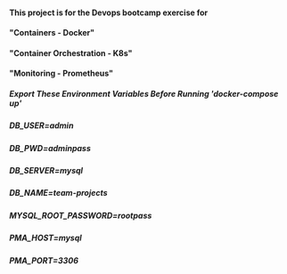 #### This project is for the Devops bootcamp exercise for 
#### "Containers - Docker" 
#### "Container Orchestration - K8s"
#### "Monitoring - Prometheus"


##### Export These Environment Variables Before Running 'docker-compose up' 
##### DB_USER=admin
##### DB_PWD=adminpass
##### DB_SERVER=mysql
##### DB_NAME=team-projects
##### MYSQL_ROOT_PASSWORD=rootpass
##### PMA_HOST=mysql
##### PMA_PORT=3306
